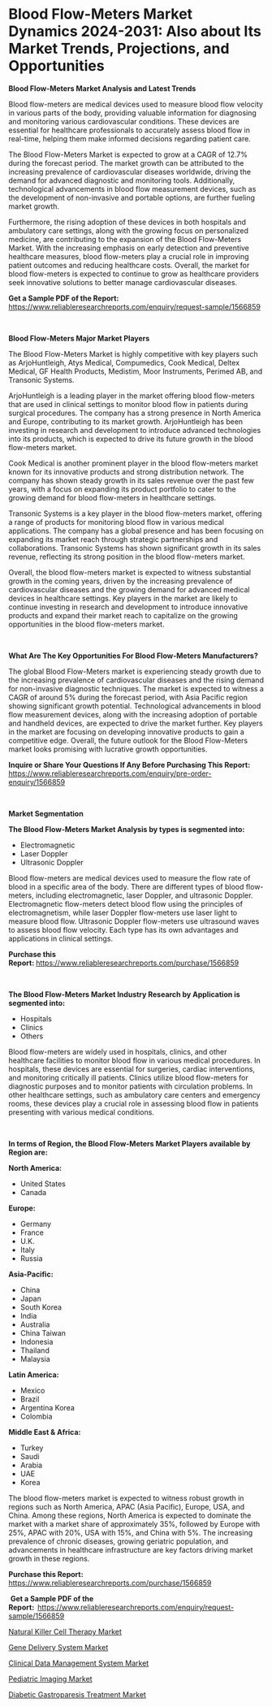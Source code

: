 <p><h1>Blood Flow-Meters Market Dynamics 2024-2031: Also about Its Market Trends, Projections, and Opportunities</h1></p><p><strong>Blood Flow-Meters Market Analysis and Latest Trends</strong></p>
<p><p>Blood flow-meters are medical devices used to measure blood flow velocity in various parts of the body, providing valuable information for diagnosing and monitoring various cardiovascular conditions. These devices are essential for healthcare professionals to accurately assess blood flow in real-time, helping them make informed decisions regarding patient care.</p><p>The Blood Flow-Meters Market is expected to grow at a CAGR of 12.7% during the forecast period. The market growth can be attributed to the increasing prevalence of cardiovascular diseases worldwide, driving the demand for advanced diagnostic and monitoring tools. Additionally, technological advancements in blood flow measurement devices, such as the development of non-invasive and portable options, are further fueling market growth.</p><p>Furthermore, the rising adoption of these devices in both hospitals and ambulatory care settings, along with the growing focus on personalized medicine, are contributing to the expansion of the Blood Flow-Meters Market. With the increasing emphasis on early detection and preventive healthcare measures, blood flow-meters play a crucial role in improving patient outcomes and reducing healthcare costs. Overall, the market for blood flow-meters is expected to continue to grow as healthcare providers seek innovative solutions to better manage cardiovascular diseases.</p></p>
<p><strong>Get a Sample PDF of the Report:&nbsp;</strong> <a href="https://www.reliableresearchreports.com/enquiry/request-sample/1566859">https://www.reliableresearchreports.com/enquiry/request-sample/1566859</a></p>
<p>&nbsp;</p>
<p><strong>Blood Flow-Meters Major Market Players</strong></p>
<p><p>The Blood Flow-Meters Market is highly competitive with key players such as ArjoHuntleigh, Atys Medical, Compumedics, Cook Medical, Deltex Medical, GF Health Products, Medistim, Moor Instruments, Perimed AB, and Transonic Systems. </p><p>ArjoHuntleigh is a leading player in the market offering blood flow-meters that are used in clinical settings to monitor blood flow in patients during surgical procedures. The company has a strong presence in North America and Europe, contributing to its market growth. ArjoHuntleigh has been investing in research and development to introduce advanced technologies into its products, which is expected to drive its future growth in the blood flow-meters market.</p><p>Cook Medical is another prominent player in the blood flow-meters market known for its innovative products and strong distribution network. The company has shown steady growth in its sales revenue over the past few years, with a focus on expanding its product portfolio to cater to the growing demand for blood flow-meters in healthcare settings.</p><p>Transonic Systems is a key player in the blood flow-meters market, offering a range of products for monitoring blood flow in various medical applications. The company has a global presence and has been focusing on expanding its market reach through strategic partnerships and collaborations. Transonic Systems has shown significant growth in its sales revenue, reflecting its strong position in the blood flow-meters market.</p><p>Overall, the blood flow-meters market is expected to witness substantial growth in the coming years, driven by the increasing prevalence of cardiovascular diseases and the growing demand for advanced medical devices in healthcare settings. Key players in the market are likely to continue investing in research and development to introduce innovative products and expand their market reach to capitalize on the growing opportunities in the blood flow-meters market.</p></p>
<p>&nbsp;</p>
<p><strong>What Are The Key Opportunities For Blood Flow-Meters Manufacturers?</strong></p>
<p><p>The global Blood Flow-Meters market is experiencing steady growth due to the increasing prevalence of cardiovascular diseases and the rising demand for non-invasive diagnostic techniques. The market is expected to witness a CAGR of around 5% during the forecast period, with Asia Pacific region showing significant growth potential. Technological advancements in blood flow measurement devices, along with the increasing adoption of portable and handheld devices, are expected to drive the market further. Key players in the market are focusing on developing innovative products to gain a competitive edge. Overall, the future outlook for the Blood Flow-Meters market looks promising with lucrative growth opportunities.</p></p>
<p><strong>Inquire or Share Your Questions If Any Before Purchasing This Report:</strong> <a href="https://www.reliableresearchreports.com/enquiry/pre-order-enquiry/1566859">https://www.reliableresearchreports.com/enquiry/pre-order-enquiry/1566859</a></p>
<p>&nbsp;</p>
<p><strong>Market Segmentation</strong></p>
<p><strong>The Blood Flow-Meters Market Analysis by types is segmented into:</strong></p>
<p><ul><li>Electromagnetic</li><li>Laser Doppler</li><li>Ultrasonic Doppler</li></ul></p>
<p><p>Blood flow-meters are medical devices used to measure the flow rate of blood in a specific area of the body. There are different types of blood flow-meters, including electromagnetic, laser Doppler, and ultrasonic Doppler. Electromagnetic flow-meters detect blood flow using the principles of electromagnetism, while laser Doppler flow-meters use laser light to measure blood flow. Ultrasonic Doppler flow-meters use ultrasound waves to assess blood flow velocity. Each type has its own advantages and applications in clinical settings.</p></p>
<p><strong>Purchase this Report:&nbsp;</strong><a href="https://www.reliableresearchreports.com/purchase/1566859">https://www.reliableresearchreports.com/purchase/1566859</a></p>
<p>&nbsp;</p>
<p><strong>The Blood Flow-Meters Market Industry Research by Application is segmented into:</strong></p>
<p><ul><li>Hospitals</li><li>Clinics</li><li>Others</li></ul></p>
<p><p>Blood flow-meters are widely used in hospitals, clinics, and other healthcare facilities to monitor blood flow in various medical procedures. In hospitals, these devices are essential for surgeries, cardiac interventions, and monitoring critically ill patients. Clinics utilize blood flow-meters for diagnostic purposes and to monitor patients with circulation problems. In other healthcare settings, such as ambulatory care centers and emergency rooms, these devices play a crucial role in assessing blood flow in patients presenting with various medical conditions.</p></p>
<p>&nbsp;</p>
<p><strong>In terms of Region, the Blood Flow-Meters Market Players available by Region are:</strong></p>
<p>
    <p> <strong> North America: </strong>
        <ul>
            <li>United States</li>
            <li>Canada</li>
        </ul>
        </p> 
    <p> <strong> Europe: </strong>
        <ul>
            <li>Germany</li>
            <li>France</li>
            <li>U.K.</li>
            <li>Italy</li>
            <li>Russia</li>
        </ul>
        </p> 
    <p> <strong> Asia-Pacific: </strong>
        <ul>
            <li>China</li>
            <li>Japan</li>
            <li>South Korea</li>
            <li>India</li>
            <li>Australia</li>
            <li>China Taiwan</li>
            <li>Indonesia</li>
            <li>Thailand</li>
            <li>Malaysia</li>
        </ul>
        </p> 
    <p> <strong> Latin America: </strong>
        <ul>
            <li>Mexico</li>
            <li>Brazil</li>
            <li>Argentina Korea</li>
            <li>Colombia</li>
        </ul>
        </p> 
    <p> <strong> Middle East & Africa: </strong>
        <ul>
            <li>Turkey</li>
            <li>Saudi</li>
            <li>Arabia</li>
            <li>UAE</li>
            <li>Korea</li>
        </ul>
    </p>
    </p>
<p><p>The blood flow-meters market is expected to witness robust growth in regions such as North America, APAC (Asia Pacific), Europe, USA, and China. Among these regions, North America is expected to dominate the market with a market share of approximately 35%, followed by Europe with 25%, APAC with 20%, USA with 15%, and China with 5%. The increasing prevalence of chronic diseases, growing geriatric population, and advancements in healthcare infrastructure are key factors driving market growth in these regions.</p></p>
<p><strong>Purchase this Report: </strong><a href="https://www.reliableresearchreports.com/purchase/1566859">https://www.reliableresearchreports.com/purchase/1566859</a></p>
<p>&nbsp;<strong>Get a Sample PDF of the Report:&nbsp;&nbsp;</strong><a href="https://www.reliableresearchreports.com/enquiry/request-sample/1566859">https://www.reliableresearchreports.com/enquiry/request-sample/1566859</a></p>
<p><strong></strong></p>
<p><p><a href="https://medium.com/p/a7806afd4f30/edit">Natural Killer Cell Therapy Market</a></p><p><a href="https://medium.com/p/0fc2071061b6/edit">Gene Delivery System Market</a></p><p><a href="https://medium.com/p/c2cfe5c36b44/edit">Clinical Data Management System Market</a></p><p><a href="https://medium.com/p/63238a4abfb0/edit">Pediatric Imaging Market</a></p><p><a href="https://medium.com/p/348092d157ac/edit">Diabetic Gastroparesis Treatment Market</a></p></p>